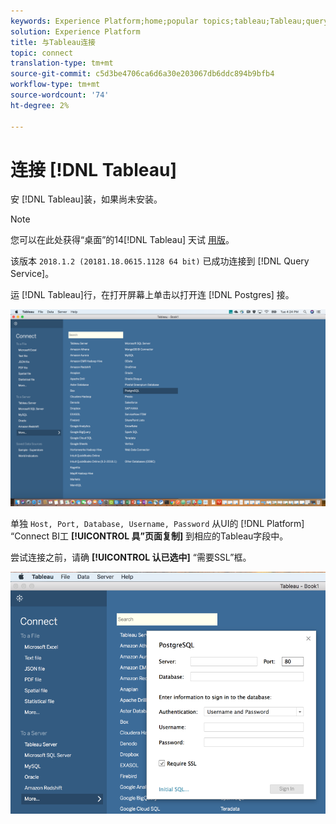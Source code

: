 ```yaml
---
keywords: Experience Platform;home;popular topics;tableau;Tableau;query service;Query service;connect to query service;
solution: Experience Platform
title: 与Tableau连接
topic: connect
translation-type: tm+mt
source-git-commit: c5d3be4706ca6d6a30e203067db6ddc894b9bfb4
workflow-type: tm+mt
source-wordcount: '74'
ht-degree: 2%

---
```



# 连接 [!DNL Tableau]

安 [!DNL Tableau]装，如果尚未安装。

>[!NOTE]
>
>您可以在此处获得“桌面”的14[!DNL Tableau] 天试 [用版](https://www.tableau.com/products/desktop/download)。
>    
> 该版本 `2018.1.2 (20181.18.0615.1128 64 bit)` 已成功连接到 [!DNL Query Service]。

运 [!DNL Tableau]行，在打开屏幕上单击以打开连 [!DNL Postgres] 接。

![图像](../images/clients/tableau/open-connection.png)

单独 `Host, Port, Database, Username, Password` 从UI的 [!DNL Platform] “Connect BI工 **[!UICONTROL 具”页面复制]** 到相应的Tableau字段中。

尝试连接之前，请确 **[!UICONTROL 认已选中]** “需要SSL”框。

![图像](../images/clients/tableau/ssl-required.png)